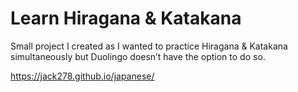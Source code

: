# Learn Hiragana & Katakana

Small project I created as I wanted to practice Hiragana & Katakana simultaneously but Duolingo doesn’t have the option to do so.

https://jack278.github.io/japanese/
